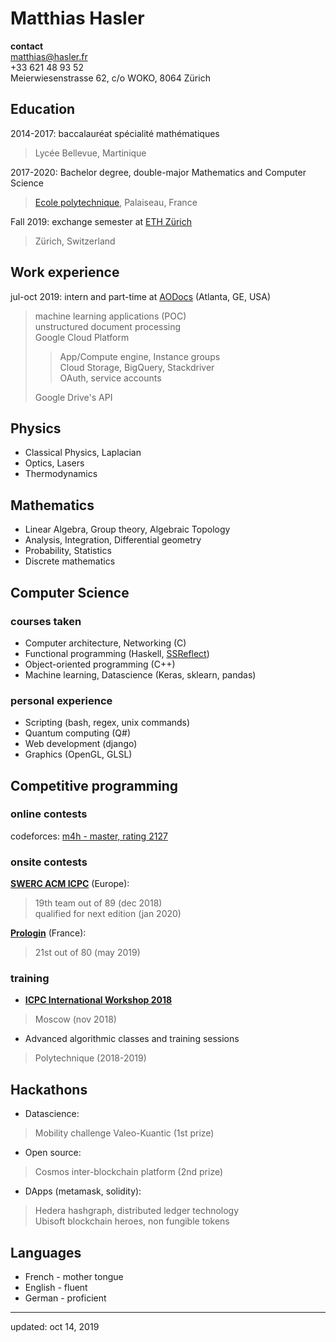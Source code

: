 # Matthias Hasler
**contact**  
matthias@hasler.fr  
+33 621 48 93 52  
Meierwiesenstrasse 62, c/o WOKO, 8064 Zürich

## Education
2014-2017: baccalauréat spécialité mathématiques
> Lycée Bellevue, Martinique

2017-2020: Bachelor degree, double-major Mathematics and Computer Science
> [Ecole polytechnique][lix], Palaiseau, France

Fall 2019: exchange semester at [ETH Zürich][eth]
> Zürich, Switzerland

## Work experience
jul-oct 2019: intern and part-time at [AODocs][ao] (Atlanta, GE, USA)
> machine learning applications (POC)  
> unstructured document processing  
> Google Cloud Platform
> > App/Compute engine, Instance groups  
> > Cloud Storage, BigQuery, Stackdriver  
> > OAuth, service accounts
>
> Google Drive's API  

## Physics
- Classical Physics, Laplacian
- Optics, Lasers
- Thermodynamics

## Mathematics
- Linear Algebra, Group theory, Algebraic Topology
- Analysis, Integration, Differential geometry
- Probability, Statistics
- Discrete mathematics

## Computer Science
### courses taken
- Computer architecture, Networking (C)
- Functional programming (Haskell, [SSReflect][ssr])
- Object-oriented programming (C++)
- Machine learning, Datascience (Keras, sklearn, pandas)

### personal experience
- Scripting (bash, regex, unix commands)
- Quantum computing (Q#)
- Web development (django)
- Graphics (OpenGL, GLSL)

## Competitive programming
### online contests
codeforces: [m4h - master, rating 2127][cf]

### onsite contests
[**SWERC ACM ICPC**][swerc] (Europe):
> 19th team out of 89 (dec 2018)  
> qualified for next edition (jan 2020)  

[**Prologin**][prologin] (France):
> 21st out of 80 (may 2019)

### training
- [**ICPC International Workshop 2018**][icpciw]
> Moscow (nov 2018)
- Advanced algorithmic classes and training sessions
> Polytechnique (2018-2019)

## Hackathons
- Datascience:
> Mobility challenge Valeo-Kuantic (1st prize)
- Open source:
> Cosmos inter-blockchain platform (2nd prize)
- DApps (metamask, solidity):
> Hedera hashgraph, distributed ledger technology  
> Ubisoft blockchain heroes, non fungible tokens

## Languages
- French - mother tongue
- English - fluent
- German - proficient

[ao]: https://www.aodocs.com/
[cf]: https://codeforces.com/profile/m4h
[lix]: https://www.polytechnique.edu/en
[eth]: https://ethz.ch/en.html
[ssr]: https://coq.inria.fr/refman/proof-engine/ssreflect-proof-language.html
[swerc]: https://swerc.eu
[icpciw]: https://it-edu.com/pages/workshops/?lang=en
[prologin]: https://prologin.org/

---
updated: oct 14, 2019

